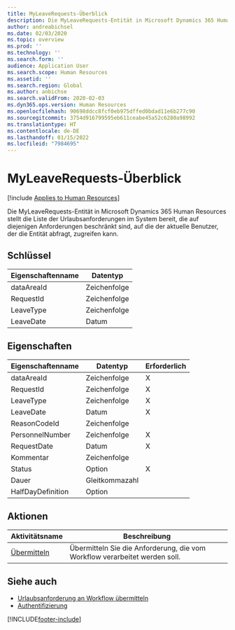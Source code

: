 ```yaml
---
title: MyLeaveRequests-Überblick
description: Die MyLeaveRequests-Entität in Microsoft Dynamics 365 Human Resources stellt die Liste der Urlaubsanforderungen im System bereit, die auf diejenigen Anforderungen beschränkt sind, auf die der aktuelle Benutzer, der die Entität abfragt, zugreifen kann.
author: andreabichsel
ms.date: 02/03/2020
ms.topic: overview
ms.prod: ''
ms.technology: ''
ms.search.form: ''
audience: Application User
ms.search.scope: Human Resources
ms.assetid: ''
ms.search.region: Global
ms.author: anbichse
ms.search.validFrom: 2020-02-03
ms.dyn365.ops.version: Human Resources
ms.openlocfilehash: 90698ddcc8fcf0eb975dffed0bdad11e6b277c90
ms.sourcegitcommit: 3754d916799595eb611ceabe45a52c6280a98992
ms.translationtype: HT
ms.contentlocale: de-DE
ms.lasthandoff: 01/15/2022
ms.locfileid: "7984695"
---
```

# <a name="myleaverequests-overview"></a>MyLeaveRequests-Überblick

[!include [Applies to Human Resources](../includes/applies-to-hr.md)]

Die MyLeaveRequests-Entität in Microsoft Dynamics 365 Human Resources stellt die Liste der Urlaubsanforderungen im System bereit, die auf diejenigen Anforderungen beschränkt sind, auf die der aktuelle Benutzer, der die Entität abfragt, zugreifen kann.

## <a name="key"></a>Schlüssel

  | Eigenschaftenname | Datentyp |
  |---------------|-----------|
  | dataAreaId    | Zeichenfolge    |
  | RequestId     | Zeichenfolge    |
  | LeaveType     | Zeichenfolge    |
  | LeaveDate     | Datum      |
  
## <a name="properties"></a>Eigenschaften

  | Eigenschaftenname     | Datentyp | Erforderlich |
  |-------------------|-----------|----------|
  | dataAreaId        | Zeichenfolge    | X        |
  | RequestId         | Zeichenfolge    | X        |
  | LeaveType         | Zeichenfolge    | X        |
  | LeaveDate         | Datum      | X        |
  | ReasonCodeId      | Zeichenfolge    |          |
  | PersonnelNumber   | Zeichenfolge    | X        |
  | RequestDate       | Datum      | X        |
  | Kommentar           | Zeichenfolge    |          |
  | Status            | Option      | X        |
  | Dauer            | Gleitkommazahl      |          |
  | HalfDayDefinition | Option      |          |

## <a name="actions"></a>Aktionen

 | Aktivitätsname                               | Beschreibung                                     |
 |-------------------------------------------|-------------------------------------------------|
 | [Übermitteln](hr-developer-api-myleaverequests-submit.md)   | Übermitteln Sie die Anforderung, die vom Workflow verarbeitet werden soll. |

## <a name="see-also"></a>Siehe auch

- [Urlaubsanforderung an Workflow übermitteln](hr-developer-api-myleaverequests-submit.md)
- [Authentifizierung](hr-developer-api-authentication.md)

[!INCLUDE[footer-include](../includes/footer-banner.md)]